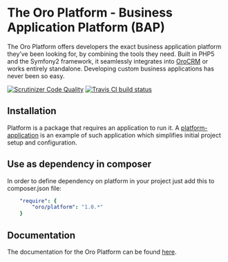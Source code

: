 # The Oro Platform - Business Application Platform (BAP)

The Oro Platform offers developers the exact business application platform they’ve been looking for,
by combining the tools they need. Built in PHP5 and the Symfony2 framework, it seamlessly integrates
into [OroCRM](http://www.orocrm.com/) or works entirely standalone.
Developing custom business applications has never been so easy.

[![Scrutinizer Code Quality](https://scrutinizer-ci.com/g/orocrm/platform/badges/quality-score.png?b=1.9)](https://scrutinizer-ci.com/g/orocrm/platform/?branch=1.9) [![Travis CI build status](https://travis-ci.org/orocrm/platform.svg?branch=1.9)](https://travis-ci.org/orocrm/crm/branches)

## Installation

Platform is a package that requires an application to run it.
A [platform-application](https://github.com/orocrm/platform-application) is an example of such application which
simplifies initial project setup and configuration.

## Use as dependency in composer

In order to define dependency on platform in your project just add this to composer.json file:

```yaml
    "require": {
        "oro/platform": "1.0.*"
    }
```
## Documentation
  
The documentation for the Oro Platform can be found [here](http://www.orocrm.com/documentation/).
